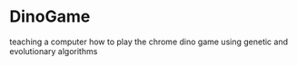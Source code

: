 # DinoGame
teaching a computer how to play the chrome dino game using genetic and evolutionary algorithms
